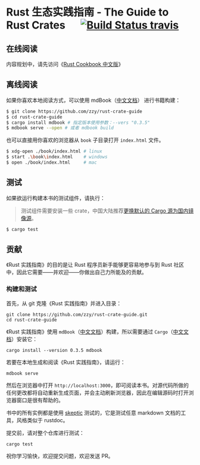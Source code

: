 # Rust 生态实践指南 - The Guide to Rust Crates &emsp; [![Build Status travis]][travis]

[Build Status travis]: https://api.travis-ci.com/zzy/rust-crate-guide.svg?branch=master
[travis]: https://travis-ci.com/zzy/rust-crate-guide

## 在线阅读

内容规划中，请先访问《[Rust Cookbook 中文版](https://rust-cookbook.budshome.com)》

<!-- 在线阅读地址：[**《Rust 实践指南（第二版）》** - http://rust-crate-guide.budshome.com](http://rust-crate-guide.budshome.com)。 -->

## 离线阅读

如果你喜欢本地阅读方式，可以使用 mdBook（[中文文档](https://mdbook.budshome.com)） 进行书籍构建：

```bash
$ git clone https://github.com/zzy/rust-crate-guide
$ cd rust-crate-guide
$ cargo install mdbook # 指定版本使用参数：--vers "0.3.5"
$ mdbook serve --open # 或者 mdbook build
```

也可以直接用你喜欢的浏览器从 `book` 子目录打开 `index.html` 文件。

```bash
$ xdg-open ./book/index.html # linux
$ start .\book\index.html    # windows
$ open ./book/index.html     # mac
```

## 测试

如果欲运行构建本书的测试组件，请执行：

> 测试组件需要安装一些 crate，中国大陆推荐[更换默认的 Cargo 源为国内镜像源](https://cargo.budshome.com/reference/source-replacement.html)。

```bash
$ cargo test
```

## 贡献

《Rust 实践指南》的目的是让 Rust 程序员新手能够更容易地参与到 Rust 社区中，因此它需要——并欢迎——你做出自己力所能及的贡献。

### 构建和测试

首先，从 git 克隆《Rust 实践指南》并进入目录：

```
git clone https://github.com/zzy/rust-crate-guide.git
cd rust-crate-guide
```

《Rust 实践指南》使用 `mdBook`（[中文文档](https://mdbook.budshome.com)）构建，所以需要通过 `Cargo`（[中文文档](https://cargo.budshome.com)）安装它：

```
cargo install --version 0.3.5 mdbook
```

若要在本地生成和阅读《Rust 实践指南》，请运行：

```
mdbook serve
```

然后在浏览器中打开 `http://localhost:3000`，即可阅读本书。对源代码所做的任何更改都将自动重新生成页面，并会主动刷新浏览器，因此在编辑源码时打开浏览器窗口是很有帮助的。

书中的所有实例都是使用 [skeptic](https://github.com/brson/rust-skeptic) 测试的，它是测试任意 markdown 文档的工具，风格类似于 rustdoc。

提交前，请对整个仓库进行测试：

```
cargo test
```

祝你学习愉快，欢迎提交问题，欢迎发送 PR。
